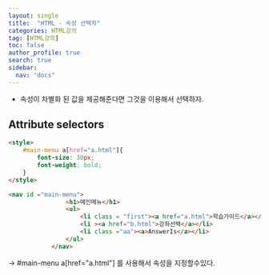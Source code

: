 ```yaml
---
layout: single
title:  "HTML - 속성 선택자"
categories: HTML강의
tag: [HTML강의]
toc: false
author_profile: true
search: true
sidebar:
  nav: "docs"
---
```


- 속성이 차별화 된 값을 제공해준다면 그것을 이용해서 선택하자.

## Attribute selectors
```html
<style>
    #main-menu a[href="a.html"]{
        font-size: 30px;
        font-weight: bold;
    }
</style>

<nav id ="main-menu">   
                <h1>메인메뉴</h1>
                <ul>
                    <li class = "first"><a href="a.html">학습가이드</a></li>
                    <li ><a href="b.html">강좌선택</a></li>
                    <li class ="aa"><a>AnswerIs</a></li>
                </ul>
            </nav>
```

->  #main-menu a[href="a.html"] 를 사용해서 속성을 지정할수있다.